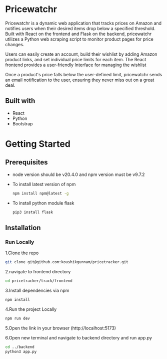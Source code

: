 
# Pricewatchr
Pricewatchr is a dynamic web application that tracks prices on Amazon and notifies users when their desired items drop below a specified threshold. Built with React on the frontend and Flask on the backend, pricewatchr utilizes a Python web scraping script to monitor product pages for price changes.

Users can easily create an account, build their wishlist by adding Amazon product links, and set individual price limits for each item. The React frontend provides a user-friendly Interface for managing the wishlist

Once a product's price falls below the user-defined limit, pricewatchr sends an email notification to the user, ensuring they never miss out on a great deal.
## Built with
* React
* Python
* Bootstrap

# Getting Started
## Prerequisites
* node version should be v20.4.0 and npm version must be v9.7.2

* To install latest version of npm
  ```sh
  npm install npm@latest -g
  ```
* To install python module flask
  ```sh
  pip3 install flask
  ```

## Installation
### Run Locally


1.Clone the repo
```sh
git clone git@github.com:koushikgunnam/pricetracker.git
```
2.navigate to frontend directory
```sh
cd pricetracker/track/frontend
```

3.Install dependencies via npm
```sh
npm install
```

4.Run the project Locally
```sh
npm run dev
```

5.Open the link in your browser (http://localhost:5173)

6.Open new terminal and navigate to backend directory and run app.py 
```sh
cd ../backend
python3 app.py
```
